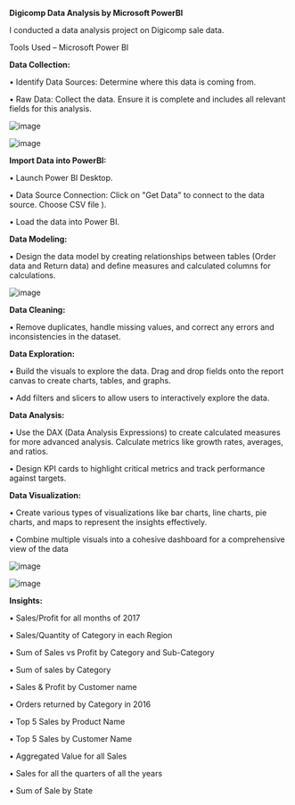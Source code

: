 **Digicomp Data Analysis by Microsoft PowerBI**

I conducted a data analysis project on Digicomp sale data.

Tools Used – Microsoft Power BI

**Data Collection:**

•	Identify Data Sources: Determine where this data is coming from. 

•	Raw Data: Collect the data. Ensure it is complete and includes all relevant fields for this analysis.

 
![image](https://github.com/jayasurya-98/Portfolio-Projects/assets/144047255/5749aace-bb9f-4c76-bb14-eee3308fe26d)




 ![image](https://github.com/jayasurya-98/Portfolio-Projects/assets/144047255/8fe89ba3-f1ef-4932-81c8-3784666f33cb)



**Import Data into PowerBI:**

•	Launch Power BI Desktop.

•	Data Source Connection: Click on "Get Data" to connect to the data source. Choose CSV file ).

•	Load the data into Power BI.


**Data Modeling:**

•	Design the data model by creating relationships between tables (Order data and Return data)  and define measures and calculated columns for calculations.

 ![image](https://github.com/jayasurya-98/Portfolio-Projects/assets/144047255/8e608fe7-3c8a-463f-ab83-29117960c947)


**Data Cleaning:**

•	Remove duplicates, handle missing values, and correct any errors and inconsistencies in the dataset.


**Data Exploration:**

•	Build the visuals to explore the data. Drag and drop fields onto the report canvas to create charts, tables, and graphs.

•	Add filters and slicers to allow users to interactively explore the data. 

**Data Analysis:**

•	Use the DAX (Data Analysis Expressions) to create calculated measures for more advanced analysis. Calculate metrics like growth rates, averages, and ratios.

•	Design KPI cards to highlight critical metrics and track performance against targets.

**Data Visualization:**

•	Create various types of visualizations like bar charts, line charts, pie charts, and maps to represent the insights effectively.

•	Combine multiple visuals into a cohesive dashboard for a comprehensive view of the data

 ![image](https://github.com/jayasurya-98/Portfolio-Projects/assets/144047255/a5da6e73-6833-4d7d-841b-f6a269ce5689)


 

![image](https://github.com/jayasurya-98/Portfolio-Projects/assets/144047255/680a3fc3-5ea7-4a96-b60a-3fbab473c88d)


**Insights:**

•	Sales/Profit for all months of 2017 

•	Sales/Quantity of Category in each Region

•	Sum of Sales vs Profit by Category and Sub-Category

•	Sum of sales by Category

•	Sales & Profit by Customer name

•	Orders returned by Category in 2016

•	Top 5 Sales by Product Name

•	Top 5 Sales by Customer Name

•	Aggregated Value for all Sales

•	Sales for all the quarters of all the years

•	Sum of Sale by State







